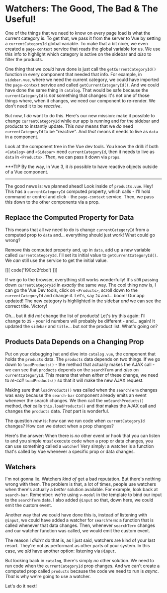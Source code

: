 # Watchers: The Good, The Bad & The Useful!

One of the things that we need to know on every page load is what the current
category is. To get that, we pass it from the server to Vue by
setting a `currentCategoryId` global variable. To make that
a bit nicer, we even created a `page-context` service that reads
the global variable for us. We use this info to highlight which category
is active on the sidebar and *also* to filter the products.

One thing that we *could* have done is just call the `getCurrentCategoryId()`
function in every component that needed that info. For example,
in `sidebar.vue`, where we need the current category, we could have
imported the `page-context` service and called `getCurrentCategoryId()`. And
we could have done the same thing in `catalog`. That would be safe
because the `currentCategoryId` is *not* something that changes: it's not
one of those things where, when it changes, we need our component to
re-render. We don't need it to be *reactive*.

But now, I *do* want to do this. Here's our new mission: make it possible to change
`currentCategoryId` while our app is running and for the sidebar and products to
instantly update. This *now* means that we *do* need `currentCategoryId` to be
"reactive". And *that* means it needs to live as `data` in a component.

Look at the component tree in the Vue dev tools. You know the drill: if both
`<Catalog>` and `<Sidebar>` need `currentCategoryId`, then it needs to live as
`data` in `<Products>`. *Then*, we can pass it down via `props`.

***TIP
By the way, in Vue 3, it *is* possible to have reactive objects outside of a Vue
component.
***

The good news is: we planned ahead! Look inside of
`products.vue`. Hey! This has a `currentCategoryId` computed property, which
calls - I'll hold command or control and click - the `page-context` service.
Then, we pass this down to the other components via a prop.

## Replace the Computed Property for Data

This means that all *we* need to do is change `currentCategoryId` from a computed
prop to `data` and... everything should just work! What could go wrong?

Remove this computed property and,
up in `data`, add up a new variable called `currentCategoryId`. I'll set its
initial value to `getCurrentCategoryId()`. We *can* still use the service to
get the initial value.

[[[ code('190cc2fcbd') ]]]

If we go to the browser, everything still works wonderfully! It's
*still* passing down `currentCategoryId` in *exactly* the same way. The cool
thing now is, I can go the Vue Dev tools, click on `<Products>`,  scroll down
to the `currentCategoryId` and change it. Let's, say `24` and... boom! Our
app updated! The new category is highlighted in the sidebar *and* we can see
the correct title. Victory!

Oh... but it did *not* change the list of products!
Let's try this again: I'll change to `25` - your id numbers will probably
be different - and... again! It updated the `sidebar` and `title`... but *not*
the product list. What's going on?

## Products Data Depends on a Changing Prop

Put on your debugging hat and dive into `catalog.vue`, the component that
holds the `products`
data. The `products` data depends on two things. If we
go down to `loadProducts()` - the method that actually makes the AJAX call -
we can see that `products` depends on the `searchTerm` and *also* on
`currentCategoryId`. This means that when *either* of these change,
we need to *re-call* `loadProducts()` so that it will make the new AJAX request.

Making sure that `loadProducts()` was called when the `searchTerm` changes
was easy because the `search-bar` component already emits an
event whenever the search changes. We then call the `onSearchProducts()` method,
*that* calls `this.loadProducts()` and *that* makes the AJAX call and changes
the `products` data. *That* part is wonderful.

The question *now* is: how can we run code when `currentCategoryId` changes?
How can we detect when a prop changes?

Here's the answer: When there is *no* other event or hook that you can listen
to and you simple *must* execute code when a prop or data changes, you can use
something called a `watcher`! Very simply: a watcher is a function that's called
by Vue whenever a specific prop or data changes.

## Watchers

I'm not gonna lie. Watchers *kind of* get a bad reputation. But there's nothing
wrong with them. The problem is that, a lot of times, people use watchers
when there's actually a *better* solution available. For example, look
back at `search-bar`. Remember: we're using `v-model` in the template to bind our
input to the `searchTerm` data. I also added `@input` so that, down here, we
could emit the custom event.

Another way that we could have done this is, instead of listening with `@input`,
we could have added a watcher for `searchTerm`: a function that is called whenever
that data changes. Then, whenever `searchTerm` changes and our watcher function
was called, we would emit the custom event.

The reason I *didn't* do that is, as I just said, watchers are kind of your
last resort. They're not as performant as other parts of your system. In this
case, we *did* have another option: listening via `@input`.

But looking back in `catalog`, there's simply *no* other solution. We need to run
code when the `currentCategoryId` prop changes. And we can't create a computed
prop called `products` because the code we need to run is *async*. *That* is why
we're going to use a watcher.

Let's do it next!
